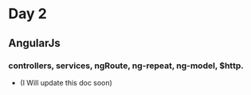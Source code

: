 # Day 2

## **AngularJs**
### controllers, services, ngRoute, ng-repeat, ng-model, $http.

- (I Will update this doc soon)